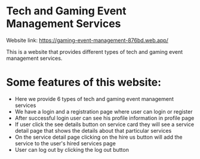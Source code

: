 # Tech and Gaming Event Management Services 
Website link: https://gaming-event-management-876bd.web.app/

This is a website that provides different types of tech and gaming event management services.

# Some features of this website:

- Here we provide 6 types of tech and gaming event management services
- We have a login and a registration page where user can login or register
- After successful login user can see his profile information in profile page
- If user click the see details button on service card they will see a service detail page that shows the details about that particular services
- On the service detail page clicking on the hire us button will add the service to the user's hired services page
- User can log out by clicking the log out button
